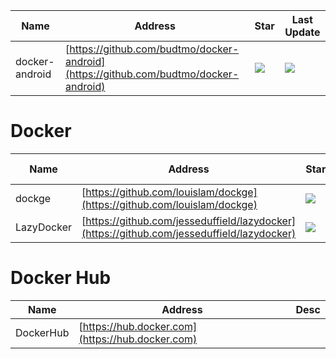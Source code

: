 Name| Address | Star| Last Update
-|-|-|-|
docker-android|[https://github.com/budtmo/docker-android](https://github.com/budtmo/docker-android)|<img src="https://img.shields.io/github/stars/budtmo/docker-android?style=for-the-badge" />|<img src="https://img.shields.io/github/last-commit/budtmo/docker-android?style=for-the-badge" />

# Docker
Name| Address | Star| Last Update
-|-|-|-|
dockge|[https://github.com/louislam/dockge](https://github.com/louislam/dockge)|<img src="https://img.shields.io/github/stars/louislam/dockge?style=for-the-badge" />|<img src="https://img.shields.io/github/last-commit/louislam/dockge?style=for-the-badge" />
LazyDocker|[https://github.com/jesseduffield/lazydocker](https://github.com/jesseduffield/lazydocker)|<img src="https://img.shields.io/github/stars/jesseduffield/lazydocker?style=for-the-badge" />|<img src="https://img.shields.io/github/last-commit/jesseduffield/lazydocker?style=for-the-badge" />

# Docker Hub
Name| Address|Desc
-|-|-|
DockerHub|[https://hub.docker.com](https://hub.docker.com)|
